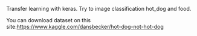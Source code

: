 Transfer learning with keras. Try to image classification hot_dog and food.


You can download dataset on this site:https://www.kaggle.com/dansbecker/hot-dog-not-hot-dog
